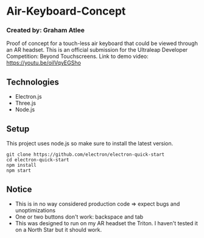 # Air-Keyboard-Concept
### Created by: Graham Atlee
Proof of concept for a touch-less air keyboard that could be viewed through an AR headset. This is an official submission for the Ultraleap Developer Competition: Beyond Touchscreens.
Link to demo video: https://youtu.be/oilVqyEGSho

## Technologies
* Electron.js
* Three.js
* Node.js


## Setup
This project uses node.js so make sure to install the latest version.
```
git clone https://github.com/electron/electron-quick-start
cd electron-quick-start
npm install
npm start
```

## Notice
* This is in no way considered production code => expect bugs and unoptimizations 
* One or two buttons don't work: backspace and tab
* This was designed to run on my AR headset the Triton. I haven't tested it on a North Star but it should work. 
